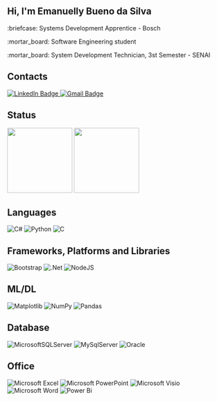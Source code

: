 <div>
  <h2>Hi, I'm Emanuelly Bueno da Silva</h2>
  <p>:briefcase: Systems Development Apprentice - Bosch</p>
  <p>:mortar_board: Software Engineering student</p>
  <p>:mortar_board: System Development Technician, 3st Semester - SENAI</p>
</div>

<div>
  <h2>Contacts</h2>
  <a href="https://linkedin.com/in/emanuelly-b-s" target="_blank"  rel="noreferrer">
    <img src="https://img.shields.io/badge/LinkedIn-blue?style=for-the-badge&logo=linkedin&logoColor=white" alt="LinkedIn Badge" />
  </a>
  <a href="mailto:emanuellybs14@gmail.com?subject=Olá, Emanuelly Bueno! (from github)" target="_blank"  rel="noreferrer">
    <img src="https://img.shields.io/badge/Gmail-red?style=for-the-badge&logo=gmail&logoColor=white" alt="Gmail Badge" />
  </a>
</div>

<div>
  <h2>Status</h2>
  <picture>
    <source 
      srcset="https://github-readme-stats.vercel.app/api?username=emanuelly-b-s&show_icons=true&theme=dracula"
      media="(prefers-color-scheme: dark)"
    />
    <source
      srcset="https://github-readme-stats.vercel.app/api?username=emanuelly-b-s&show_icons=true&theme=dracula"
      media="(prefers-color-scheme: dark)"
    />
    <img 
      height="150em"
      src="https://github-readme-stats.vercel.app/api?username=emanuelly-b-s&show_icons=true&theme=dracula"
    />
  </picture>

  <picture>
    <source 
      srcset="https://github-readme-stats.vercel.app/api/top-langs/?username=emanuelly-b-s&layout=compact&theme=dracula"
      media="(prefers-color-scheme: dark)"
    />
    <source
      srcset="https://github-readme-stats.vercel.app/api/top-langs/?username=emanuelly-b-s&layout=compact&theme=dracula"
      media="(prefers-color-scheme: dark)"
    />
    <img 
      height="150em"
      src="https://github-readme-stats.vercel.app/api/top-langs/?username=emanuelly-b-s&layout=compact&theme=dracula"
    />
  </picture>
</div>

## Languages
![C#](https://img.shields.io/badge/c%23-%23239120.svg?style=for-the-badge&logo=c-sharp&logoColor=white)
![Python](https://img.shields.io/badge/python-3670A0?style=for-the-badge&logo=python&logoColor=ffdd54)
![C](https://img.shields.io/badge/C-00599C?style=for-the-badge&logo=c&logoColor=white)

## Frameworks, Platforms and Libraries
![Bootstrap](https://img.shields.io/badge/bootstrap-%23563D7C.svg?style=for-the-badge&logo=bootstrap&logoColor=white)
![.Net](https://img.shields.io/badge/.NET-5C2D91?style=for-the-badge&logo=.net&logoColor=white)
![NodeJS](https://img.shields.io/badge/node.js-6DA55F?style=for-the-badge&logo=node.js&logoColor=white)


## ML/DL
![Matplotlib](https://img.shields.io/badge/Matplotlib-%23ffffff.svg?style=for-the-badge&logo=Matplotlib&logoColor=black)
![NumPy](https://img.shields.io/badge/numpy-%23013243.svg?style=for-the-badge&logo=numpy&logoColor=white)
![Pandas](https://img.shields.io/badge/pandas-%23150458.svg?style=for-the-badge&logo=pandas&logoColor=white)


## Database
![MicrosoftSQLServer](https://img.shields.io/badge/Microsoft%20SQL%20Sever-CC2927?style=for-the-badge&logo=microsoft%20sql%20server&logoColor=white)
![MySqlServer](https://img.shields.io/badge/MySQL-00000F?style=for-the-badge&logo=mysql&logoColor=white)
![Oracle](https://img.shields.io/badge/Oracle-F80000?style=for-the-badge&logo=oracle&logoColor=white)

## Office
![Microsoft Excel](https://img.shields.io/badge/Microsoft_Excel-217346?style=for-the-badge&logo=microsoft-excel&logoColor=white)
![Microsoft PowerPoint](https://img.shields.io/badge/Microsoft_PowerPoint-B7472A?style=for-the-badge&logo=microsoft-powerpoint&logoColor=white)
![Microsoft Visio ](https://img.shields.io/badge/Microsoft_Visio-3955A3?style=for-the-badge&logo=microsoft-visio&logoColor=white)
![Microsoft Word](https://img.shields.io/badge/Microsoft_Word-2B579A?style=for-the-badge&logo=microsoft-word&logoColor=white)
![Power Bi](https://img.shields.io/badge/power_bi-F2C811?style=for-the-badge&logo=powerbi&logoColor=black)

<!-- https://ileriayo-github-io.translate.goog/markdown-badges/?_x_tr_sl=en&_x_tr_tl=pt&_x_tr_hl=pt-BR&_x_tr_pto=sc -->

